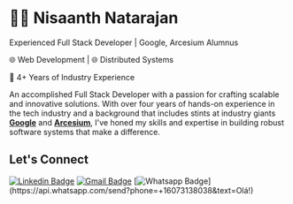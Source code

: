 # :man_technologist: Nisaanth Natarajan

Experienced Full Stack Developer | Google, Arcesium Alumnus

🌐 Web Development | 🌐 Distributed Systems

📆 4+ Years of Industry Experience

An accomplished Full Stack Developer with a passion for crafting scalable and innovative solutions. With over four years of hands-on experience in the tech industry and a background that includes stints at industry giants <a href="https://www.google.com/"> <b>Google</b></a> and <a href="https://www.arcesium.com/"> <b>Arcesium</b></a>, I've honed my skills and expertise in building robust software systems that make a difference.

## Let's Connect

[![Linkedin Badge](https://img.shields.io/badge/-nisaanthnatarajan-blue?style=flat-square&logo=Linkedin&logoColor=white&link=https://www.linkedin.com/in/nisaanth-natarajan/)](https://www.linkedin.com/in/nisaanth-natarajan/)
[![Gmail Badge](https://img.shields.io/badge/-nisaanthofficial@gmail.com-c14438?style=flat-square&logo=Gmail&logoColor=white&link=mailto:nisaanthofficial@gmail.com)](mailto:nisaanthofficial@gmail.com)
[![Whatsapp Badge](https://img.shields.io/badge/-Whatsapp-4CA143?style=flat-square&labelColor=4CA143&logo=whatsapp&logoColor=white&link=https://api.whatsapp.com/send?phone=+16073138038&text=Olá!)](https://api.whatsapp.com/send?phone=+16073138038&text=Olá!)
